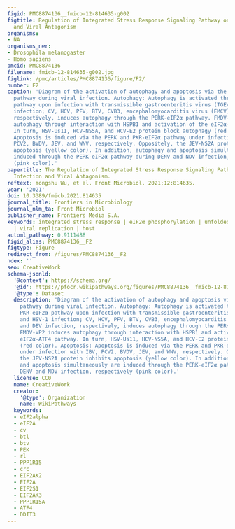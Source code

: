 ```yaml
---
figid: PMC8874136__fmicb-12-814635-g002
figtitle: Regulation of Integrated Stress Response Signaling Pathway on Viral Infection
  and Viral Antagonism
organisms:
- NA
organisms_ner:
- Drosophila melanogaster
- Homo sapiens
pmcid: PMC8874136
filename: fmicb-12-814635-g002.jpg
figlink: /pmc/articles/PMC8874136/figure/F2/
number: F2
caption: 'Diagram of the activation of autophagy and apoptosis via the ISR signaling
  pathway during viral infection. Autophagy: Autophagy is activated through the PKR-eIF2α
  pathway upon infection with transmissible gastroenteritis virus (TGEV) and HSV-1
  infection; CV, HCV, PFV, BTV, CVB3, encephalomyocarditis virus (EMCV) and DEV infection,
  respectively, induces autophagy through the PERK-eIF2α pathway. FMDV-VP2 induces
  autophagy through interaction with HSPB1 and activation of the eIF2α-ATF4 pathway.
  In turn, HSV-Us11, HCV-NS5A, and HCV-E2 protein block autophagy (red color). Apoptosis:
  Apoptosis is induced via the PERK and PKR-eIF2α pathway under infection with IBV,
  PCV2, BVDV, JEV, and WNV, respectively. Oppositely, the JEV-NS2A protein inhibits
  apoptosis (yellow color). In addition, autophagy and apoptosis simultaneously are
  induced through the PERK-eIF2α pathway during DENV and NDV infection, respectively
  (pink color).'
papertitle: The Regulation of Integrated Stress Response Signaling Pathway on Viral
  Infection and Viral Antagonism.
reftext: Yongshu Wu, et al. Front Microbiol. 2021;12:814635.
year: '2021'
doi: 10.3389/fmicb.2021.814635
journal_title: Frontiers in Microbiology
journal_nlm_ta: Front Microbiol
publisher_name: Frontiers Media S.A.
keywords: integrated stress response | eIF2α phosphorylation | unfolded protein response
  | viral replication | host
automl_pathway: 0.9111488
figid_alias: PMC8874136__F2
figtype: Figure
redirect_from: /figures/PMC8874136__F2
ndex: ''
seo: CreativeWork
schema-jsonld:
  '@context': https://schema.org/
  '@id': https://pfocr.wikipathways.org/figures/PMC8874136__fmicb-12-814635-g002.html
  '@type': Dataset
  description: 'Diagram of the activation of autophagy and apoptosis via the ISR signaling
    pathway during viral infection. Autophagy: Autophagy is activated through the
    PKR-eIF2α pathway upon infection with transmissible gastroenteritis virus (TGEV)
    and HSV-1 infection; CV, HCV, PFV, BTV, CVB3, encephalomyocarditis virus (EMCV)
    and DEV infection, respectively, induces autophagy through the PERK-eIF2α pathway.
    FMDV-VP2 induces autophagy through interaction with HSPB1 and activation of the
    eIF2α-ATF4 pathway. In turn, HSV-Us11, HCV-NS5A, and HCV-E2 protein block autophagy
    (red color). Apoptosis: Apoptosis is induced via the PERK and PKR-eIF2α pathway
    under infection with IBV, PCV2, BVDV, JEV, and WNV, respectively. Oppositely,
    the JEV-NS2A protein inhibits apoptosis (yellow color). In addition, autophagy
    and apoptosis simultaneously are induced through the PERK-eIF2α pathway during
    DENV and NDV infection, respectively (pink color).'
  license: CC0
  name: CreativeWork
  creator:
    '@type': Organization
    name: WikiPathways
  keywords:
  - eIF2alpha
  - eIF2A
  - cv
  - btl
  - btv
  - PEK
  - rl
  - PPP1R15
  - crc
  - EIF2AK2
  - EIF2A
  - EIF2S1
  - EIF2AK3
  - PPP1R15A
  - ATF4
  - DDIT3
---
```

